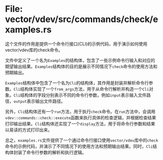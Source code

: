 # File: vector/vdev/src/commands/check/examples.rs

这个文件的作用是提供一个命令行接口(CLI)的示例代码，用于演示如何使用vector/vdev库的check命令。

文件中定义了一个名为`Examples`的结构体，包含了一些示例命令行输入和对应的期望输出结果。`Examples`结构体的目的是展示不同情况下`check`命令的使用方法和预期输出。

`Examples`结构体中包含了一个名为`Cli`的结构体，其作用是封装并解析命令行参数。`Cli`结构体实现了一个`from_args`方法，用于从命令行解析并构造一个`Cli`对象。`Cli`结构体的字段分别表示不同的命令行参数，例如`input`表示输入文件路径，`output`表示输出文件路径。

另外，`Cli`结构体还有一个`run`方法，用于执行`check`命令。在`run`方法中，会调用`vdev::commands::check::execute`函数来执行具体的检查逻辑，并根据检查结果打印输出结果。`Cli`结构体还实现了一个`display`方法，用于将命令行参数和结果以易读的方式打印出来。

总之，`examples.rs`文件提供了一个通过命令行接口使用`vector/vdev`库中的`check`命令的示例代码，并演示了不同情况下的使用方法和预期输出结果。同时，`Cli`结构体封装了命令行参数的解析和执行逻辑。

